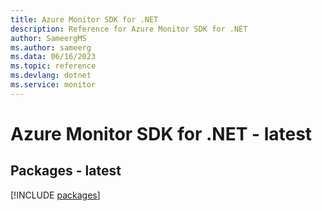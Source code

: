 ```yaml
---
title: Azure Monitor SDK for .NET
description: Reference for Azure Monitor SDK for .NET
author: SameergMS
ms.author: sameerg
ms.data: 06/16/2023
ms.topic: reference
ms.devlang: dotnet
ms.service: monitor
---
```

# Azure Monitor SDK for .NET - latest
## Packages - latest
[!INCLUDE [packages](monitor-index.md)]